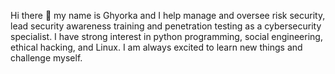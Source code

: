 Hi there 👋 my name is Ghyorka and I help manage and oversee risk security, lead security awareness training and penetration testing as a cybersecurity specialist. I have strong interest in python programming, social engineering, ethical hacking, and Linux. I am always excited to learn new things and challenge myself.
